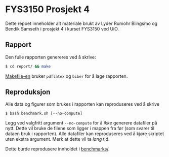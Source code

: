 # FYS3150 Prosjekt 4
Dette repoet inneholder alt materiale brukt av Lyder Rumohr Blingsmo og Bendik Samseth i prosjekt 4 i kurset FYS3150 ved UiO. 

## Rapport
Den fulle rapporten genereres ved å skrive:
``` bash
$ cd report/ && make
```
[Makefile-en](report/Makefile) bruker `pdflatex` og `biber` for å lage rapporten.


## Reproduksjon
Alle data og figurer som brukes i rapporten kan reproduseres ved å skrive

``` 
$ bash benchmark.sh [--no-compute]
```
Legg ved valgfritt argument `--no-compute` for å *ikke* generere datafiler på nytt. Dette vil bruke de filene som ligger i mappen fra før (som svarer til dataen bruk i rapporten). Alle datafiler kan reproduseres ved å kjøre skriptet uten ekstra argument. Merk at dette vil ta *lang* tid.

Dette burde reprodusere innholdet i [benchmarks/](benchmarks/).
